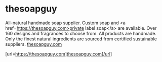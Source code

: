 # thesoapguy
All-natural handmade soap supplier. Custom soap and &lt;a href=https://thesoapguy.com>private label soap&lt;/a> are available. Over 160 designs and fragrances to choose from. All products are handmade. Only the finest natural ingredients are sourced from certified sustainable suppliers. 
<a href="https://thesoapguy.com" rel="nofollow noopener">thesoapguy.com</a>


[url=https://thesoapguy.com]thesoapguy.com[/url]
